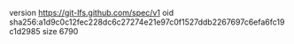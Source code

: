 version https://git-lfs.github.com/spec/v1
oid sha256:a1d9c0c12fec228dc6c27274e21e97c0f1527ddb2267697c6efa6fc19c1d2985
size 6790
